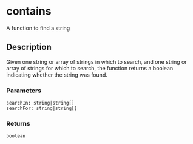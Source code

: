 # contains
A function to find a string

## Description
Given one string or array of strings in which to search, and one string or array of strings for which to search, the function returns a boolean indicating whether the string was found.

### Parameters

    searchIn: string|string[]
    searchFor: string|string[]

### Returns

    boolean